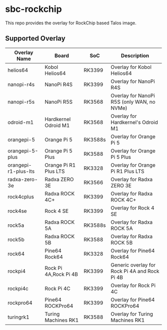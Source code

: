 # sbc-rockchip

This repo provides the overlay for RockChip based Talos image.

## Supported Overlay

| Overlay Name         | Board                 | SoC     | Description                                   |
| -------------------- | --------------------- | ------- | --------------------------------------------- |
| helios64             | Kobol Helios64        | RK3399  | Overlay for Kobol Helios64                    |
| nanopi-r4s           | NanoPi R4S            | RK3399  | Overlay for NanoPi R4S                        |
| nanopi-r5s           | NanoPi R5S            | RK3568  | Overlay for NanoPi R5S (only WAN, no NVMe)    |
| odroid-m1            | Hardkernel Odroid M1  | RK3568  | Overlay for Hardkernel's Odroid M1            |
| orangepi-5           | Orange Pi 5           | RK3588s | Overlay for Orange Pi 5                       |
| orangepi-5-plus      | Orange Pi 5 Plus      | RK3588  | Overlay for Orange Pi 5 Plus                  |
| orangepi-r1-plus-lts | Orange Pi R1 Plus LTS | RK3328  | Overlay for Orange Pi R1 Plus LTS             |
| radxa-zero-3e        | Radxa ZERO 3E         | RK3566  | Overlay for Radxa ZERO 3E                     |
| rock4cplus           | Radxa ROCK 4C+        | RK3399  | Overlay for Radxa ROCK 4C+                    |
| rock4se              | Rock 4 SE             | RK3399  | Overlay for Rock 4 SE                         |
| rock5a               | Radxa ROCK 5A         | RK3588s | Overlay for Radxa ROCK 5A                     |
| rock5b               | Radxa ROCK 5B         | RK3588  | Overlay for Radxa ROCK 5B                     |
| rock64               | Pine64 Rock64         | RK3328  | Overlay for Pine64 Rock64                     |
| rockpi4              | Rock Pi 4A,Rock Pi 4B | RK3399  | Generic overlay for Rock Pi 4A and Rock Pi 4B |
| rockpi4c             | Rock Pi 4C            | RK3399  | Overlay for Rock Pi 4C                        |
| rockpro64            | Pine64 ROCKPro64      | RK3399  | Overlay for Pine64 ROCKPro64                  |
| turingrk1            | Turing Machines RK1   | RK3588  | Overlay for Turing Machines RK1               |
